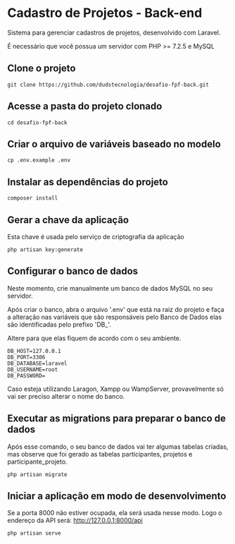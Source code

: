 # Cadastro de Projetos - Back-end

Sistema para gerenciar cadastros de projetos, desenvolvido com Laravel.

É necessário que você possua um servidor com PHP >= 7.2.5 e MySQL

## Clone o projeto
```
git clone https://github.com/dudstecnologia/desafio-fpf-back.git
```

## Acesse a pasta do projeto clonado
```
cd desafio-fpf-back
```

## Criar o arquivo de variáveis baseado no modelo
```
cp .env.example .env
```

## Instalar as dependências do projeto
```
composer install
```

## Gerar a chave da aplicação
Esta chave é usada pelo serviço de criptografia da aplicação
```
php artisan key:generate
```

## Configurar o banco de dados
Neste momento, crie manualmente um banco de dados MySQL no seu servidor.

Após criar o banco, abra o arquivo '.env' que está na raiz do projeto e faça a alteração nas variáveis que são responsáveis pelo Banco de Dados elas são identificadas pelo prefixo 'DB_'.

Altere para que elas fiquem de acordo com o seu ambiente.
```
DB_HOST=127.0.0.1
DB_PORT=3306
DB_DATABASE=laravel
DB_USERNAME=root
DB_PASSWORD=
```
Caso esteja utilizando Laragon, Xampp ou WampServer, provavelmente só vai ser preciso alterar o nome do banco.

## Executar as migrations para preparar o banco de dados
Após esse comando, o seu banco de dados vai ter algumas tabelas criadas, mas observe que foi gerado as tabelas participantes, projetos e participante_projeto.
```
php artisan migrate
```

## Iniciar a aplicação em modo de desenvolvimento
Se a porta 8000 não estiver ocupada, ela será usada nesse modo. Logo o endereço da API será: http://127.0.0.1:8000/api
```
php artisan serve
```
